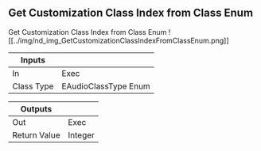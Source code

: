## Get Customization Class Index from Class Enum
Get Customization Class Index from Class Enum
![[../img/nd_img_GetCustomizationClassIndexFromClassEnum.png]]

|Inputs||
|--|--|
| In | Exec |
| Class Type | EAudioClassType Enum |

|Outputs||
|--|--|
| Out | Exec |
| Return Value | Integer |
